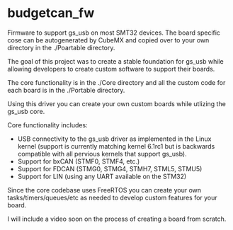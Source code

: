 # budgetcan_fw

Firmware to support gs_usb on most SMT32 devices.  The board specific cose can be autogenerated by CubeMX and copied over to your own directory in the ./Poartable directory.

The goal of this project was to create a stable foundation for gs_usb while allowing developers to create custom software to support their boards.
 
 The core functionality is in the ./Core directory and all the custom code for each board is in the ./Portable directory.
 
 Using this driver you can create your own custom boards while utlizing the gs_usb core.  
 
 Core functionality includes:
 - USB connectivity to the gs_usb driver as implemented in the Linux kernel (support is currently matching kernel 6.1rc1 but is backwards compatible with all pervious kernels that support gs_usb).
 - Support for bxCAN (STMF0, STMF4, etc.)
 - Support for FDCAN (STMG0, STMG4, STMH7, STML5, STMU5)
 - Support for LIN (using any UART available on the STM32)
 
 Since the core codebase uses FreeRTOS you can create your own tasks/timers/queues/etc as needed to develop custom features for your board.
 
 I will include a video soon on the process of creating a board from scratch.
